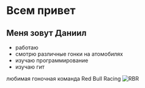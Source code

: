 # Всем привет

## Меня зовут Даниил

- работаю
- смотрю различные гонки на атомобилях
- изучаю программирование 
- изучаю гит 

любимая гоночная команда Red Bull Racing 
![RBR](https://cdn-1.motorsport.com/images/mgl/Y99JQRbY/s8/red-bull-racing-logo-1.jpg)
